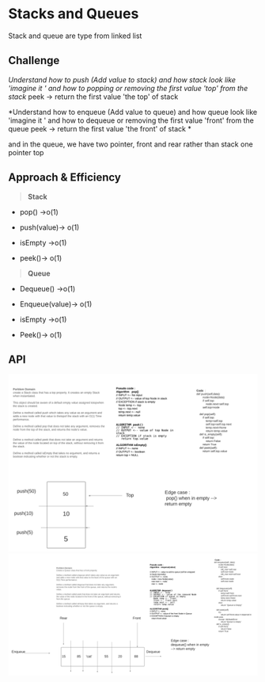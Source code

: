 # Stacks and Queues
Stack and queue are type from linked list 

## Challenge
*Understand how to push (Add value to stack) and how stack look like 'imagine it '
and how to popping or removing the first value 'top' from the stack*
peek -> return the first value 'the top' of stack 

*Understand how to enqueue (Add value to queue) and how queue look like 'imagine it '
and how to dequeue or removing the first value 'front' from the queue 
peek -> return the first value 'the front' of stack *

and in the  queue, we have  two pointer, front and rear  rather than stack one pointer top

## Approach & Efficiency
> **Stack**

* pop() ->o(1)

* push(value)-> o(1)

* isEmpty ->o(1)

* peek()-> o(1)


> **Queue**

* Dequeue() ->o(1)

* Enqueue(value)-> o(1)

* isEmpty ->o(1)

* Peek()-> o(1)



## API
<!-- Description of each method publicly available to your Stack and Queue-->
![img](data_structures_and_algorithms/assets/stack.png)
![img](data_structures_and_algorithms/assets/queue.png)

